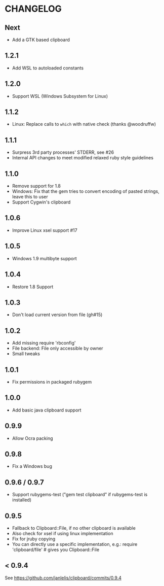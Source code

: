 # CHANGELOG

## Next
* Add a GTK based clipboard

## 1.2.1
* Add WSL to autoloaded constants

## 1.2.0
* Support WSL (Windows Subsystem for Linux)

## 1.1.2
* Linux: Replace calls to `which` with native check (thanks @woodruffw)

## 1.1.1
* Surpress 3rd party processes' STDERR, see #26
* Internal API changes to meet modified relaxed ruby style guidelines

## 1.1.0
* Remove support for 1.8
* Windows: Fix that the gem tries to convert encoding of pasted strings, leave this to user
* Support Cygwin's clipboard

## 1.0.6
* Improve Linux xsel support #17

## 1.0.5
* Windows 1.9 multibyte support

## 1.0.4
* Restore 1.8 Support

## 1.0.3
* Don't load current version from file (gh#15)

## 1.0.2
* Add missing require 'rbconfig'
* File backend: File only accessible by owner
* Small tweaks

## 1.0.1
* Fix permissions in packaged rubygem

## 1.0.0
* Add basic java clipboard support

## 0.9.9
* Allow Ocra packing

## 0.9.8
* Fix a Windows bug

## 0.9.6 / 0.9.7
* Support rubygems-test ("gem test clipboard" if rubygems-test is installed)

## 0.9.5
* Fallback to Clipboard::File, if no other clipboard is available
* Also check for xsel if using linux implementation
* Fix for jruby copying
* You can directly use a specific implementation, e.g.: require
  'clipboard/file' # gives you Clipboard::File

## < 0.9.4
See https://github.com/janlelis/clipboard/commits/0.9.4
